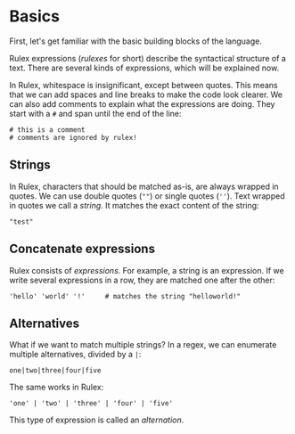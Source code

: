 # Basics

First, let's get familiar with the basic building blocks of the language.

Rulex expressions (_rulexes_ for short) describe the syntactical structure of a text. There are
several kinds of expressions, which will be explained now.

In Rulex, whitespace is insignificant, except between quotes. This means that we can add spaces
and line breaks to make the code look clearer. We can also add comments to explain what the
expressions are doing. They start with a `#` and span until the end of the line:

```rulex
# this is a comment
# comments are ignored by rulex!
```

## Strings

In Rulex, characters that should be matched as-is, are always wrapped in quotes. We can use
double quotes (<rulex>`""`) or single quotes (<rulex>`''`). Text wrapped in quotes we call a
_string_. It matches the exact content of the string:

```rulex
"test"
```

## Concatenate expressions

Rulex consists of _expressions_. For example, a string is an expression. If we write several
expressions in a row, they are matched one after the other:

```rulex
'hello' 'world' '!'     # matches the string "helloworld!"
```

## Alternatives

What if we want to match multiple strings? In a regex, we can enumerate multiple alternatives,
divided by a <rulex>`|`:

```regexp
one|two|three|four|five
```

The same works in Rulex:

```rulex
'one' | 'two' | 'three' | 'four' | 'five'
```

This type of expression is called an _alternation_.
